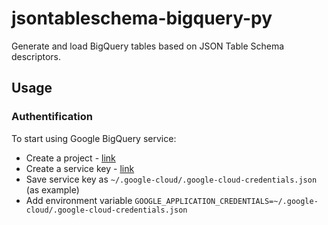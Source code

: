 # jsontableschema-bigquery-py

Generate and load BigQuery tables based on JSON Table Schema descriptors.

## Usage

### Authentification

To start using Google BigQuery service:
- Create a project - [link](https://console.developers.google.com/home/dashboard)
- Create a service key - [link](https://console.developers.google.com/apis/credentials)
- Save service key as `~/.google-cloud/.google-cloud-credentials.json` (as example)
- Add environment variable `GOOGLE_APPLICATION_CREDENTIALS=~/.google-cloud/.google-cloud-credentials.json`
